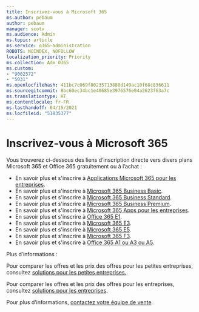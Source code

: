 ```yaml
---
title: Inscrivez-vous à Microsoft 365
ms.author: pebaum
author: pebaum
manager: scotv
ms.audience: Admin
ms.topic: article
ms.service: o365-administration
ROBOTS: NOINDEX, NOFOLLOW
localization_priority: Priority
ms.collection: Adm_O365
ms.custom:
- "9002572"
- "5031"
ms.openlocfilehash: 411bc7c069f80235713880d149ac10f68c836611
ms.sourcegitcommit: 8bc60ec34bc1e40685e3976576e04a2623f63a7c
ms.translationtype: HT
ms.contentlocale: fr-FR
ms.lasthandoff: 04/15/2021
ms.locfileid: "51835377"
---
```

# <a name="sign-up-for-microsoft-365"></a>Inscrivez-vous à Microsoft 365

Vous trouverez ci-dessous des liens d’inscription directe vers divers plans Microsoft 365 et Office 365 gratuitement ou à l’achat :

- En savoir plus et s'inscrire à [Applications Microsoft 365 pour les entreprises](https://products.office.com/business/office-365-business?activetab=pivot%3aoverviewtab).
- En savoir plus et s'inscrire à [Microsoft 365 Business Basic](https://products.office.com/business/office-365-business-essentials?activetab=pivot%3aoverviewtab).
- En savoir plus et s'inscrire à [Microsoft 365 Business Standard](https://products.office.com/business/office-365-business-premium?activetab=pivot%3aoverviewtab).
- En savoir plus et s'inscrire à [Microsoft 365 Business Premium](https://www.microsoft.com/microsoft-365/business/microsoft-365-business?activetab=pivot%3aoverviewtab).
- En savoir plus et s'inscrire à [Microsoft 365 Apps pour les entreprises](https://products.office.com/business/office-365-proplus-product?activetab=pivot%3aoverviewtab).
- En savoir plus et s'inscrire à [Office 365 E1](https://www.microsoft.com/microsoft-365/business/office-365-enterprise-e1-business-software?activetab=pivot:overviewtab).
- En savoir plus et s'inscrire à [Microsoft 365 E3](https://www.microsoft.com/microsoft-365/enterprise-e3-business-software).
- En savoir plus et s'inscrire à [Microsoft 365 E5](https://www.microsoft.com/microsoft-365/enterprise-e5-business-software?activetab=pivot%3aoverviewtab).
- En savoir plus et s'inscrire à [Microsoft 365 F3](https://www.microsoft.com/microsoft-365/microsoft-365-enterprise-f3?activetab=pivot%3aoverviewtab).
- En savoir plus et s'inscrire à [Office 365 A1 ou A3 ou A5](https://www.microsoft.com/microsoft-365/academic/compare-office-365-education-plans?activetab=tab:primaryr1).

Plus d’informations :

Pour comparer les offres et les prix des offres pour les petites entreprises, consultez [solutions pour les petites entreprises.](https://products.office.com/business/small-business-solutions#office-ContentAreaHeadingTemplate-1cuvapm).

Pour comparer les offres et les prix des offres pour les entreprises, consultez [solutions pour les entreprises](https://www.microsoft.com/microsoft-365/business/compare-more-office-365-for-business-plans).

Pour plus d’informations, [contactez votre équipe de vente](https://go.microsoft.com/fwlink/?linkid=2127718).
